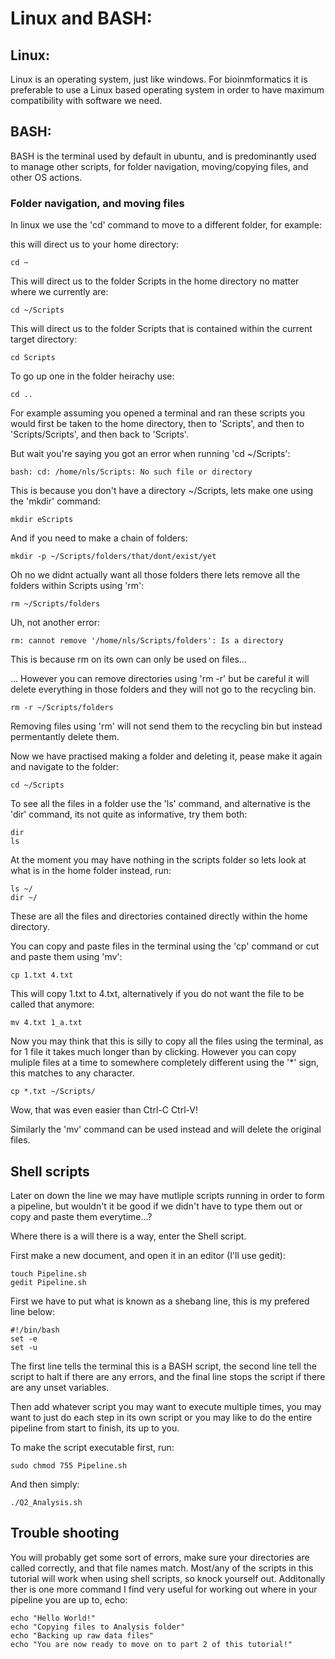 # Linux and BASH:

## Linux:

Linux is an operating system, just like windows. For bioinmformatics it is preferable to use a Linux based operating system in order to have maximum compatibility with software we need.

## BASH:

BASH is the terminal used by default in ubuntu, and is predominantly used to manage other scripts, for folder navigation, moving/copying files, and other OS actions.

### Folder navigation, and moving files

In linux we use the 'cd' command to move to a different folder, for example:

this will direct us to your home directory:

    cd ~
    
This will direct us to the folder Scripts in the home directory no matter where we currently are:
    
    cd ~/Scripts
    
This will direct us to the folder Scripts that is contained within the current target directory:
    
    cd Scripts 
    
To go up one in the folder heirachy use:

    cd ..
    
For example assuming you opened a terminal and ran these scripts you would first be taken to the home directory, then to 'Scripts', and then to 'Scripts/Scripts', and then back to 'Scripts'.

But wait you're saying you got an error when running 'cd ~/Scripts':

    bash: cd: /home/nls/Scripts: No such file or directory

This is because you don't have a directory ~/Scripts, lets make one using the 'mkdir' command:

    mkdir eScripts
    
And if you need to make a chain of folders:

    mkdir -p ~/Scripts/folders/that/dont/exist/yet
    
Oh no we didnt actually want all those folders there lets remove all the folders within Scripts using 'rm':

    rm ~/Scripts/folders

Uh, not another error:

    rm: cannot remove '/home/nls/Scripts/folders': Is a directory
    
This is because rm on its own can only be used on files...

... However you can remove directories using 'rm -r' but be careful it will delete everything in those folders and they will not go to the recycling bin.

    rm -r ~/Scripts/folders

Removing files using 'rm' will not send them to the recycling bin but instead permentantly delete them.

Now we have practised making a folder and deleting it, pease make it again and navigate to the folder:

    cd ~/Scripts
    
To see all the files in a folder use the 'ls' command, and alternative is the 'dir' command, its not quite as informative, try them both:

    dir
    ls
        
At the moment you may have nothing in the scripts folder so lets look at what is in the home folder instead, run:

    ls ~/
    dir ~/
    
  
These are all the files and directories contained directly within the home directory.

You can copy and paste files in the terminal using the 'cp' command or cut and paste them using 'mv':
    
    cp 1.txt 4.txt
    
This will copy 1.txt to 4.txt, alternatively if you do not want the file to be called that anymore:

    mv 4.txt 1_a.txt
    
Now you may think that this is silly to copy all the files using the terminal, as for 1 file it takes much longer than by clicking.
However you can copy muliple files at a time to somewhere completely different using the '*' sign, this matches to any character.

    cp *.txt ~/Scripts/
    
Wow, that was even easier than Ctrl-C Ctrl-V! 

Similarly the 'mv' command can be used instead and will delete the original files.
    
## Shell scripts

Later on down the line we may have mutliple scripts running in order to form a pipeline, but wouldn't it be good if we didn't have to type them out or copy and paste them everytime...?

Where there is a will there is a way, enter the Shell script.

First make a new document, and open it in an editor (I'll use gedit):

    touch Pipeline.sh
    gedit Pipeline.sh
    
First we have to put what is known as a shebang line, this is my prefered line below:

    #!/bin/bash
    set -e
    set -u 

The first line tells the terminal this is a BASH script, the second line tell the script to halt if there are any errors, and the final line stops the script if there are any unset variables.

Then add whatever script you may want to execute multiple times, you may want to just do each step in its own script or you may like to do the entire pipeline from start to finish, its up to you.

To make the script executable first, run:

    sudo chmod 755 Pipeline.sh 
    
And then simply:

    ./Q2_Analysis.sh
    
## Trouble shooting
    
You will probably get some sort of errors, make sure your directories are called correctly, and that file names match. Most/any of the scripts in this tutorial will work when using shell scripts, so knock yourself out. Additonally ther is one more command I find very useful for working out where in your pipeline you are up to, echo:

    echo "Hello World!"
    echo "Copying files to Analysis folder"
    echo "Backing up raw data files"
    echo "You are now ready to move on to part 2 of this tutorial!"

